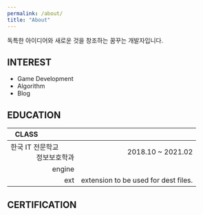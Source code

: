 ```yaml
---
permalink: /about/
title: "About"
---
```


독특한 아이디어와 새로운 것을 창조하는 꿈꾸는 개발자입니다.

## INTEREST

* Game Development
* Algorithm 
* Blog

## EDUCATION

| CLASS &emsp;&emsp;&emsp;&emsp;&emsp; | &emsp;&emsp;&emsp;&emsp;&emsp;&emsp;&emsp;&emsp;&emsp;&emsp;
| --------------------------------: | -----------------------------------------------------------:|
| 한국 IT 전문학교 &emsp;&emsp;<br/>정보보호학과   | 2018.10 ~ 2021.02  |
| engine |  |
| ext    | extension to be used for dest files. |


## CERTIFICATION
